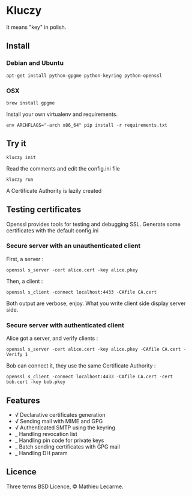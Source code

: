 Kluczy
======

It means "key" in polish.

Install
-------

### Debian and Ubuntu

    apt-get install python-gpgme python-keyring python-openssl

### OSX

    brew install gpgme

Install your own virtualenv and requirements.

    env ARCHFLAGS="-arch x86_64" pip install -r requirements.txt

Try it
------

    kluczy init

Read the comments and edit the config.ini file

    kluczy run

A Certificate Authority is lazily created


Testing certificates
--------------------

Openssl provides tools for testing and debugging SSL.
Generate some certificates with the default config.ini

### Secure server with an unauthenticated client

First, a server :

    openssl s_server -cert alice.cert -key alice.pkey

Then, a client :

    openssl s_client -connect localhost:4433 -CAfile CA.cert

Both output are verbose, enjoy. What you write client side display server side.

### Secure server with authenticated client

Alice got a server, and verify clients :

    openssl s_server -cert alice.cert -key alice.pkey -CAfile CA.cert -Verify 1

Bob can connect it, they use the same Certificate Authority :

    openssl s_client -connect localhost:4433 -CAfile CA.cert -cert bob.cert -key bob.pkey

Features
--------

 * √ Declarative certificates generation
 * √ Sending mail with MIME and GPG
 * √ Authenticated SMTP using the keyring
 * _ Handling revocation list
 * _ Handling pin code for private keys
 * _ Batch sending certificates with GPG mail
 * _ Handling DH param

Licence
-------

Three terms BSD Licence, © Mathieu Lecarme.
